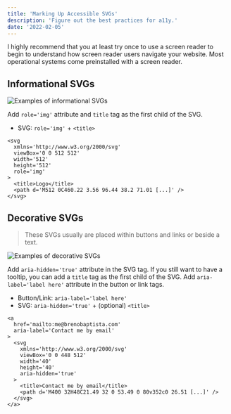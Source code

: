 ```yaml
---
title: 'Marking Up Accessible SVGs'
description: 'Figure out the best practices for a11y.'
date: '2022-02-05'
---
```


I highly recommend that you at least try once to use a screen reader to begin to understand how screen reader users navigate your website. Most operational systems come preinstalled with a screen reader.

## Informational SVGs

![Examples of informational SVGs](/images/marking-up-accessible-svgs/informational-svg.jpg)

Add `role='img'` attribute and `title` tag as the first child of the SVG.

- SVG: `role='img'` + `<title>`

```markup[class="line-numbers"]
<svg
  xmlns='http://www.w3.org/2000/svg'
  viewBox='0 0 512 512'
  width='512'
  height='512'
  role='img'
>
  <title>Logo</title>
  <path d='M512 0C460.22 3.56 96.44 38.2 71.01 [...]' />
</svg>
```

## Decorative SVGs

> These SVGs usually are placed within buttons and links or beside a text.

![Examples of decorative SVGs](/images/marking-up-accessible-svgs/decorative-svg.jpg)

Add `aria-hidden='true'` attribute in the SVG tag. If you still want to have a tooltip, you can add a `title` tag as the first child of the SVG. Add `aria-label='label here'` attribute in the button or link tags.

- Button/Link: `aria-label='label here'`
- SVG: `aria-hidden='true'` + (optional) `<title>`

```markup[class="line-numbers"]
<a
  href='mailto:me@brenobaptista.com'
  aria-label='Contact me by email'
>
  <svg
    xmlns='http://www.w3.org/2000/svg'
    viewBox='0 0 448 512'
    width='40'
    height='40'
    aria-hidden='true'
  >
    <title>Contact me by email</title>
    <path d='M400 32H48C21.49 32 0 53.49 0 80v352c0 26.51 [...]' />
  </svg>
</a>
```
